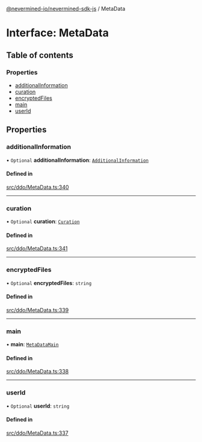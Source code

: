 [@nevermined-io/nevermined-sdk-js](../code-reference.md) / MetaData

# Interface: MetaData

## Table of contents

### Properties

- [additionalInformation](MetaData.md#additionalinformation)
- [curation](MetaData.md#curation)
- [encryptedFiles](MetaData.md#encryptedfiles)
- [main](MetaData.md#main)
- [userId](MetaData.md#userid)

## Properties

### additionalInformation

• `Optional` **additionalInformation**: [`AdditionalInformation`](AdditionalInformation.md)

#### Defined in

[src/ddo/MetaData.ts:340](https://github.com/nevermined-io/sdk-js/blob/be45ac6/src/ddo/MetaData.ts#L340)

___

### curation

• `Optional` **curation**: [`Curation`](Curation.md)

#### Defined in

[src/ddo/MetaData.ts:341](https://github.com/nevermined-io/sdk-js/blob/be45ac6/src/ddo/MetaData.ts#L341)

___

### encryptedFiles

• `Optional` **encryptedFiles**: `string`

#### Defined in

[src/ddo/MetaData.ts:339](https://github.com/nevermined-io/sdk-js/blob/be45ac6/src/ddo/MetaData.ts#L339)

___

### main

• **main**: [`MetaDataMain`](MetaDataMain.md)

#### Defined in

[src/ddo/MetaData.ts:338](https://github.com/nevermined-io/sdk-js/blob/be45ac6/src/ddo/MetaData.ts#L338)

___

### userId

• `Optional` **userId**: `string`

#### Defined in

[src/ddo/MetaData.ts:337](https://github.com/nevermined-io/sdk-js/blob/be45ac6/src/ddo/MetaData.ts#L337)
